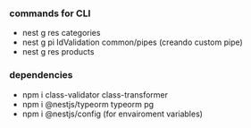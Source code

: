 ### commands for CLI

- nest g res categories
- nest g pi IdValidation common/pipes (creando custom pipe)
- nest g res products

### dependencies

- npm i class-validator class-transformer
- npm i @nestjs/typeorm typeorm pg
- npm i @nestjs/config (for envairoment variables)
